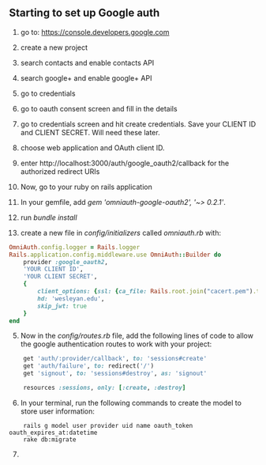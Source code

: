 ## Starting to set up Google auth ##
1. go to: https://console.developers.google.com
2. create a new project
3. search contacts and enable contacts API
4. search google+ and enable google+ API
5. go to credentials
6. go to oauth consent screen and fill in the details
7. go to credentials screen and hit create credentials. Save your CLIENT ID and CLIENT SECRET. Will need these later.
8. choose web application and OAuth client ID. 
9. enter http://localhost:3000/auth/google_oauth2/callback for the authorized redirect URIs

1. Now, go to your ruby on rails application
2. In your gemfile, add *gem 'omniauth-google-oauth2', '~> 0.2.1'*.
3. run *bundle install*
4. create a new file in *config/initializers* called *omniauth.rb* with:
```ruby
OmniAuth.config.logger = Rails.logger
Rails.application.config.middleware.use OmniAuth::Builder do
	provider :google_oauth2, 
	'YOUR CLIENT ID', 
	'YOUR CLIENT SECRET', 
	{
		client_options: {ssl: {ca_file: Rails.root.join("cacert.pem").to_s}},
		hd: 'wesleyan.edu',
  		skip_jwt: true	
	}
end
```
5. Now in the  *config/routes.rb* file, add the following lines of code to allow the google authentication routes to work with your project:
```ruby
	get 'auth/:provider/callback', to: 'sessions#create'
	get 'auth/failure', to: redirect('/')
	get 'signout', to: 'sessions#destroy', as: 'signout'

	resources :sessions, only: [:create, :destroy]
```
6. In your terminal, run the following commands to create the model to store user information:
```shell
	rails g model user provider uid name oauth_token oauth_expires_at:datetime
	rake db:migrate
```
7.
